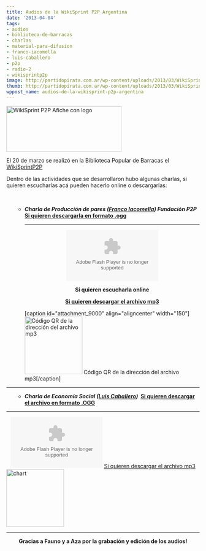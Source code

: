 ```yaml
---
title: Audios de la WikiSprint P2P Argentina
date: '2013-04-04'
tags:
- audios
- biblioteca-de-barracas
- charlas
- material-para-difusion
- franco-iacomella
- luis-caballero
- p2p
- radio-2
- wikisprintp2p
image: http://partidopirata.com.ar/wp-content/uploads/2013/03/WikiSprint-P2P-Afiche-con-logo-e1363381944215.png
thumb: http://partidopirata.com.ar/wp-content/uploads/2013/03/WikiSprint-P2P-Afiche-con-logo-150x150.png
wppost_name: audios-de-la-wikisprint-p2p-argentina
---
```


<a href="http://partidopirata.com.ar/wp-content/uploads/2013/03/WikiSprint-P2P-Afiche-con-logo-e1363381944215.png"><img class="aligncenter size-medium wp-image-8836" alt="WikiSprint P2P Afiche con logo" src="http://partidopirata.com.ar/wp-content/uploads/2013/03/WikiSprint-P2P-Afiche-con-logo-300x119.png" width="300" height="119" /></a>

El 20 de marzo se realizó en la Biblioteca Popular de Barracas el <a href="http://partidopirata.com.ar/2013/03/15/itinerario-de-la-wikisprint-p2p-buenos-aires/">WikiSprintP2P </a>

Dentro de las actividades que se desarrollaron hubo algunas charlas, si quieren escucharlas acá pueden hacerlo online o descargarlas:

&nbsp;
<ul>
<ul>
	<li><em> <strong>Charla de Producción de pares (<a href="http://www.francoiacomella.org/v3/?l=es" target="_blank">Franco Iacomella</a>) Fundación P2P</strong></em>  <a href="http://esfriki.com/WikiSprintP2P_Franco_Iacomella_P2PFoundation.ogg" target="_blank"><strong>Si quieren descargarla en formato .ogg</strong>
</a>

<hr />

<center><object id="player1922344" width="240" height="133" classid="clsid:d27cdb6e-ae6d-11cf-96b8-444553540000" codebase="http://download.macromedia.com/pub/shockwave/cabs/flash/swflash.cab#version=6,0,40,0"><param name="AllowScriptAccess" value="always" /><param name="allowFullScreen" value="true" /><param name="wmode" value="transparent" /><param name="src" value="http://www.ivoox.com/playerivoox_ee_1922344_1.html" /><param name="allowfullscreen" value="true" /><param name="allowscriptaccess" value="always" /><embed id="player1922344" width="240" height="133" type="application/x-shockwave-flash" src="http://www.ivoox.com/playerivoox_ee_1922344_1.html" AllowScriptAccess="always" allowFullScreen="true" wmode="transparent" allowfullscreen="true" allowscriptaccess="always" /></object></center>
<p style="text-align: center;"><strong>Si quieren escucharla online</strong></p>
<p style="text-align: center;"><strong><a href="http://www.ivoox.com/audios-wikisprint-p2p-biblioteca_md_1922344_1.mp3" target="_blank">Si quieren descargar el archivo mp3</a></strong></p>


[caption id="attachment_9000" align="aligncenter" width="150"]<a href="http://partidopirata.com.ar/wp-content/uploads/2013/04/chart1.png"><img class="size-full wp-image-9000" alt="Código QR de la dirección del archivo mp3" src="http://partidopirata.com.ar/wp-content/uploads/2013/04/chart1.png" width="150" height="150" /></a> Código QR de la dirección del archivo mp3[/caption]</li>
</ul>
</ul>

<hr />

<ul>
<ul>
	<li><em> <strong>Charla de Economía Social (<a href="http://inta.gob.ar/personas/caballero.luis" target="_blank">Luis Caballero</a>)  </strong></em><strong><a href="http://esfriki.com/WikiSprintP2P_Luis_Economia_Social.ogg" target="_blank">Si quieren descargar el archivo en formato .OGG</a></strong></li>
</ul>
</ul>

<hr />

<center>
<object id="player1921027" width="240" height="133" classid="clsid:d27cdb6e-ae6d-11cf-96b8-444553540000" codebase="http://download.macromedia.com/pub/shockwave/cabs/flash/swflash.cab#version=6,0,40,0"><param name="AllowScriptAccess" value="always" /><param name="allowFullScreen" value="true" /><param name="wmode" value="transparent" /><param name="src" value="http://www.ivoox.com/playerivoox_ee_1921027_1.html" /><param name="allowfullscreen" value="true" /><param name="allowscriptaccess" value="always" /><embed id="player1921027" width="240" height="133" type="application/x-shockwave-flash" src="http://www.ivoox.com/playerivoox_ee_1921027_1.html" AllowScriptAccess="always" allowFullScreen="true" wmode="transparent" allowfullscreen="true" allowscriptaccess="always" /></object>
<a href="http://www.ivoox.com/audios-wikisprint-p2p-biblioteca_md_1921027_1.mp3" target="_blank">
Si quieren descargar el archivo mp3 </a></center><a href="http://partidopirata.com.ar/wp-content/uploads/2013/04/chart2.png"><img class="aligncenter size-full wp-image-9001" alt="chart" src="http://partidopirata.com.ar/wp-content/uploads/2013/04/chart2.png" width="150" height="150" /></a>

<hr />
<p style="text-align: center;"><strong>Gracias a Fauno y a Aza por la grabación y edición de los audios!</strong></p>
